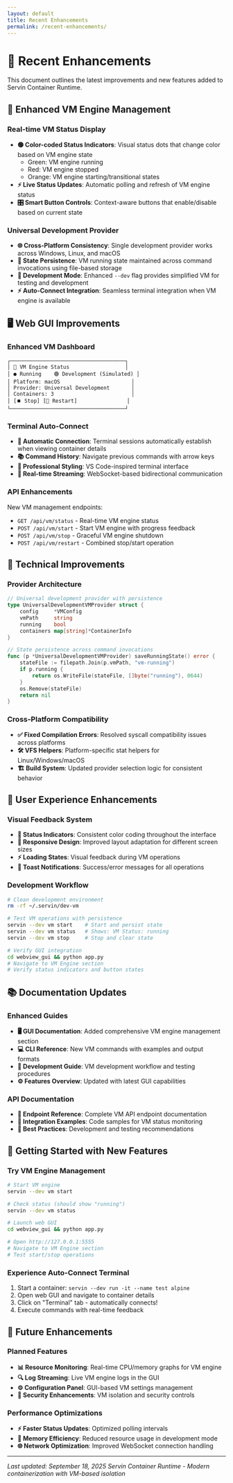 ```yaml
---
layout: default
title: Recent Enhancements
permalink: /recent-enhancements/
---
```


# 🚀 Recent Enhancements

This document outlines the latest improvements and new features added to Servin Container Runtime.

## 🎯 Enhanced VM Engine Management

### **Real-time VM Status Display**
- **🟢 Color-coded Status Indicators**: Visual status dots that change color based on VM engine state
  - Green: VM engine running
  - Red: VM engine stopped  
  - Orange: VM engine starting/transitional states
- **⚡ Live Status Updates**: Automatic polling and refresh of VM engine status
- **🎛️ Smart Button Controls**: Context-aware buttons that enable/disable based on current state

### **Universal Development Provider**
- **🌐 Cross-Platform Consistency**: Single development provider works across Windows, Linux, and macOS
- **💾 State Persistence**: VM running state maintained across command invocations using file-based storage
- **🔧 Development Mode**: Enhanced `--dev` flag provides simplified VM for testing and development
- **⚡ Auto-Connect Integration**: Seamless terminal integration when VM engine is available

## 🖥️ Web GUI Improvements

### **Enhanced VM Dashboard**
```
┌─────────────────────────────────────┐
│ 🚀 VM Engine Status                  │
│ ● Running    🟢 Development (Simulated) │
│ Platform: macOS                       │
│ Provider: Universal Development       │
│ Containers: 3                         │
│ [⏹️ Stop] [🔄 Restart]                │
└─────────────────────────────────────┘
```

### **Terminal Auto-Connect**
- **🔌 Automatic Connection**: Terminal sessions automatically establish when viewing container details
- **📚 Command History**: Navigate previous commands with arrow keys
- **🎨 Professional Styling**: VS Code-inspired terminal interface
- **🔄 Real-time Streaming**: WebSocket-based bidirectional communication

### **API Enhancements**
New VM management endpoints:
- `GET /api/vm/status` - Real-time VM engine status
- `POST /api/vm/start` - Start VM engine with progress feedback
- `POST /api/vm/stop` - Graceful VM engine shutdown
- `POST /api/vm/restart` - Combined stop/start operation

## 🔧 Technical Improvements

### **Provider Architecture**
```go
// Universal development provider with persistence
type UniversalDevelopmentVMProvider struct {
    config     *VMConfig
    vmPath     string
    running    bool
    containers map[string]*ContainerInfo
}

// State persistence across command invocations
func (p *UniversalDevelopmentVMProvider) saveRunningState() error {
    stateFile := filepath.Join(p.vmPath, "vm-running")
    if p.running {
        return os.WriteFile(stateFile, []byte("running"), 0644)
    }
    os.Remove(stateFile)
    return nil
}
```

### **Cross-Platform Compatibility**
- **✅ Fixed Compilation Errors**: Resolved syscall compatibility issues across platforms
- **🛠️ VFS Helpers**: Platform-specific stat helpers for Linux/Windows/macOS
- **🏗️ Build System**: Updated provider selection logic for consistent behavior

## 🎨 User Experience Enhancements

### **Visual Feedback System**
- **🌈 Status Indicators**: Consistent color coding throughout the interface
- **📱 Responsive Design**: Improved layout adaptation for different screen sizes
- **⚡ Loading States**: Visual feedback during VM operations
- **🎯 Toast Notifications**: Success/error messages for all operations

### **Development Workflow**
```bash
# Clean development environment
rm -rf ~/.servin/dev-vm

# Test VM operations with persistence
servin --dev vm start    # Start and persist state
servin --dev vm status   # Shows: VM Status: running
servin --dev vm stop     # Stop and clear state

# Verify GUI integration
cd webview_gui && python app.py
# Navigate to VM Engine section
# Verify status indicators and button states
```

## 📚 Documentation Updates

### **Enhanced Guides**
- **🖥️ GUI Documentation**: Added comprehensive VM engine management section
- **💻 CLI Reference**: New VM commands with examples and output formats  
- **🔧 Development Guide**: VM development workflow and testing procedures
- **⚙️ Features Overview**: Updated with latest GUI capabilities

### **API Documentation**
- **📡 Endpoint Reference**: Complete VM API endpoint documentation
- **🔧 Integration Examples**: Code samples for VM status monitoring
- **🎯 Best Practices**: Development and testing recommendations

## 🚀 Getting Started with New Features

### **Try VM Engine Management**
```bash
# Start VM engine
servin --dev vm start

# Check status (should show "running")
servin --dev vm status

# Launch web GUI  
cd webview_gui && python app.py

# Open http://127.0.0.1:5555
# Navigate to VM Engine section
# Test start/stop operations
```

### **Experience Auto-Connect Terminal**
1. Start a container: `servin --dev run -it --name test alpine`
2. Open web GUI and navigate to container details
3. Click on "Terminal" tab - automatically connects!
4. Execute commands with real-time feedback

## 🔮 Future Enhancements

### **Planned Features**
- **📊 Resource Monitoring**: Real-time CPU/memory graphs for VM engine
- **🔍 Log Streaming**: Live VM engine logs in the GUI
- **⚙️ Configuration Panel**: GUI-based VM settings management
- **🔐 Security Enhancements**: VM isolation and security controls

### **Performance Optimizations**
- **⚡ Faster Status Updates**: Optimized polling intervals
- **💾 Memory Efficiency**: Reduced resource usage in development mode
- **🌐 Network Optimization**: Improved WebSocket connection handling

---

*Last updated: September 18, 2025*
*Servin Container Runtime - Modern containerization with VM-based isolation*